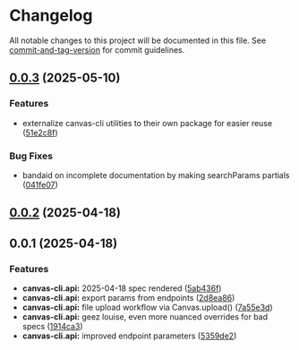 # Changelog

All notable changes to this project will be documented in this file. See [commit-and-tag-version](https://github.com/absolute-version/commit-and-tag-version) for commit guidelines.

## [0.0.3](https://github.com/groton-school/canvas-cli/compare/api/0.0.2...api/0.0.3) (2025-05-10)


### Features

* externalize canvas-cli utilities to their own package for easier reuse ([51e2c8f](https://github.com/groton-school/canvas-cli/commit/51e2c8fb06d6235a53f8b3d1b5a167a99b9db659))


### Bug Fixes

* bandaid on incomplete documentation by making searchParams partials ([041fe07](https://github.com/groton-school/canvas-cli/commit/041fe07755aa1008e072bb1939ae08543c6ef4c8))

## [0.0.2](https://github.com/groton-school/canvas-cli/compare/api/0.0.1...api/0.0.2) (2025-04-18)

## 0.0.1 (2025-04-18)


### Features

* **canvas-cli.api:** 2025-04-18 spec rendered ([5ab436f](https://github.com/groton-school/canvas-cli/commit/5ab436fbf26b845941f43858714349a6e3a164f0))
* **canvas-cli.api:** export params from endpoints ([2d8ea86](https://github.com/groton-school/canvas-cli/commit/2d8ea865fa198522fc6c278ecc9af2aa94be96e6))
* **canvas-cli.api:** file upload workflow via Canvas.upload() ([7a55e3d](https://github.com/groton-school/canvas-cli/commit/7a55e3d02c401b980515e8139181040204a6878e))
* **canvas-cli.api:** geez louise, even more nuanced overrides for bad specs ([1914ca3](https://github.com/groton-school/canvas-cli/commit/1914ca3267fc35447f316790ad5ffbc48be59c70))
* **canvas-cli.api:** improved endpoint parameters ([5359de2](https://github.com/groton-school/canvas-cli/commit/5359de2408118ce1d37ff5d4f337822af2b26a7b))
